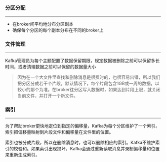 ### 分区分配

------

- 在broker间平均地分布分区副本
- 确保每个分区的每个副本分布在不同的broker上



### 文件管理

------

Kafka管理员为每个主题配置了数据保留期限，规定数据被删除之前可以保留多长时间，或者清理数据之前可以保留的数据量大小

> 因为在一个大文件里查找和删除消息是很费时的，也很容易出错，所以我们把分区分成若干个片段。默认情况下，每个片段包含1GB或一周的数据，以较小的那个为准。在broker往分区写入数据时，如果达到片段上限，就关闭当前文件，并打开一个新文件。



### 索引

------

为了帮助broker更快地定位到指定的偏移量，Kafka为每个分区维护了一个索引。索引把偏移量映射到片段文件和偏移量在文件里的位置。

索引也被分成片段，所以在删除消息时，也可以删除相应的索引。Kafka不维护索引的校验和。如果索引出现损坏，Kafka会通过重新读取消息并录制偏移量和位置来重新生成索引。



